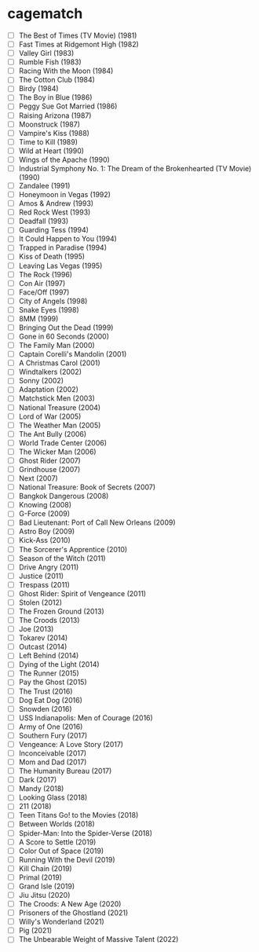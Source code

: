 # cagematch
 
- [ ] The Best of Times (TV Movie) (1981)
- [ ] Fast Times at Ridgemont High (1982)
- [ ] Valley Girl (1983)
- [ ] Rumble Fish (1983)
- [ ] Racing With the Moon (1984)
- [ ] The Cotton Club (1984)
- [ ] Birdy (1984)
- [ ] The Boy in Blue (1986)
- [ ] Peggy Sue Got Married (1986)
- [ ] Raising Arizona (1987)
- [ ] Moonstruck (1987)
- [ ] Vampire's Kiss (1988)
- [ ] Time to Kill (1989)
- [ ] Wild at Heart (1990)
- [ ] Wings of the Apache (1990)
- [ ] Industrial Symphony No. 1: The Dream of the Brokenhearted (TV Movie) (1990)
- [ ] Zandalee (1991)
- [ ] Honeymoon in Vegas (1992)
- [ ] Amos & Andrew (1993)
- [ ] Red Rock West (1993)
- [ ] Deadfall (1993)
- [ ] Guarding Tess (1994)
- [ ] It Could Happen to You (1994)
- [ ] Trapped in Paradise (1994)
- [ ] Kiss of Death (1995)
- [ ] Leaving Las Vegas (1995)
- [ ] The Rock (1996)
- [ ] Con Air (1997)
- [ ] Face/Off (1997)
- [ ] City of Angels (1998)
- [ ] Snake Eyes (1998)
- [ ] 8MM (1999)
- [ ] Bringing Out the Dead (1999)
- [ ] Gone in 60 Seconds (2000)
- [ ] The Family Man (2000)
- [ ] Captain Corelli's Mandolin (2001)
- [ ] A Christmas Carol (2001)
- [ ] Windtalkers (2002)
- [ ] Sonny (2002)
- [ ] Adaptation (2002)
- [ ] Matchstick Men (2003)
- [ ] National Treasure (2004)
- [ ] Lord of War (2005)
- [ ] The Weather Man (2005)
- [ ] The Ant Bully (2006)
- [ ] World Trade Center (2006)
- [ ] The Wicker Man (2006)
- [ ] Ghost Rider (2007)
- [ ] Grindhouse (2007)
- [ ] Next (2007)
- [ ] National Treasure: Book of Secrets (2007)
- [ ] Bangkok Dangerous (2008)
- [ ] Knowing (2008)
- [ ] G-Force (2009)
- [ ] Bad Lieutenant: Port of Call New Orleans (2009)
- [ ] Astro Boy (2009)
- [ ] Kick-Ass (2010)
- [ ] The Sorcerer's Apprentice (2010)
- [ ] Season of the Witch (2011)
- [ ] Drive Angry (2011)
- [ ] Justice (2011)
- [ ] Trespass (2011)
- [ ] Ghost Rider: Spirit of Vengeance (2011)
- [ ] Stolen (2012)
- [ ] The Frozen Ground (2013)
- [ ] The Croods (2013)
- [ ] Joe (2013)
- [ ] Tokarev (2014)
- [ ] Outcast (2014)
- [ ] Left Behind (2014)
- [ ] Dying of the Light (2014)
- [ ] The Runner (2015)
- [ ] Pay the Ghost (2015)
- [ ] The Trust (2016)
- [ ] Dog Eat Dog (2016)
- [ ] Snowden (2016)
- [ ] USS Indianapolis: Men of Courage (2016)
- [ ] Army of One (2016)
- [ ] Southern Fury (2017)
- [ ] Vengeance: A Love Story (2017)
- [ ] Inconceivable (2017)
- [ ] Mom and Dad (2017)
- [ ] The Humanity Bureau (2017)
- [ ] Dark (2017)
- [ ] Mandy (2018)
- [ ] Looking Glass (2018)
- [ ] 211 (2018)
- [ ] Teen Titans Go! to the Movies (2018)
- [ ] Between Worlds (2018)
- [ ] Spider-Man: Into the Spider-Verse (2018)
- [ ] A Score to Settle (2019)
- [ ] Color Out of Space (2019)
- [ ] Running With the Devil (2019)
- [ ] Kill Chain (2019)
- [ ] Primal (2019)
- [ ] Grand Isle (2019)
- [ ] Jiu Jitsu (2020)
- [ ] The Croods: A New Age (2020)
- [ ] Prisoners of the Ghostland (2021)
- [ ] Willy's Wonderland (2021)
- [ ] Pig (2021)
- [ ] The Unbearable Weight of Massive Talent (2022)

